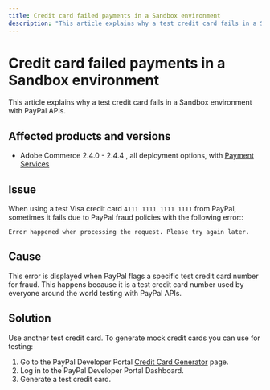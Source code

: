 ```yaml
---
title: Credit card failed payments in a Sandbox environment
description: "This article explains why a test credit card fails in a Sandbox environment with PayPal APIs."
---
```


# Credit card failed payments in a Sandbox environment

This article explains why a test credit card fails in a Sandbox environment with PayPal APIs.

## Affected products and versions


* Adobe Commerce 2.4.0 - 2.4.4 , all deployment options, with [Payment Services](https://marketplace.magento.com/magento-payment-services.html)

## Issue

When using a test Visa credit card `4111 1111 1111 1111` from PayPal, sometimes it fails due to PayPal fraud policies with the following error::

```terminal
Error happened when processing the request. Please try again later.
```

## Cause

This error is displayed when PayPal flags a specific test credit card number for fraud. This happens because it is a test credit card number used by everyone around the world testing with PayPal APIs.

## Solution

Use another test credit card. To generate mock credit cards you can use for testing:

1. Go to the PayPal Developer Portal [Credit Card Generator](https://developer.paypal.com/developer/creditCardGenerator/) page.
1. Log in to the PayPal Developer Portal Dashboard.
1. Generate a test credit card.